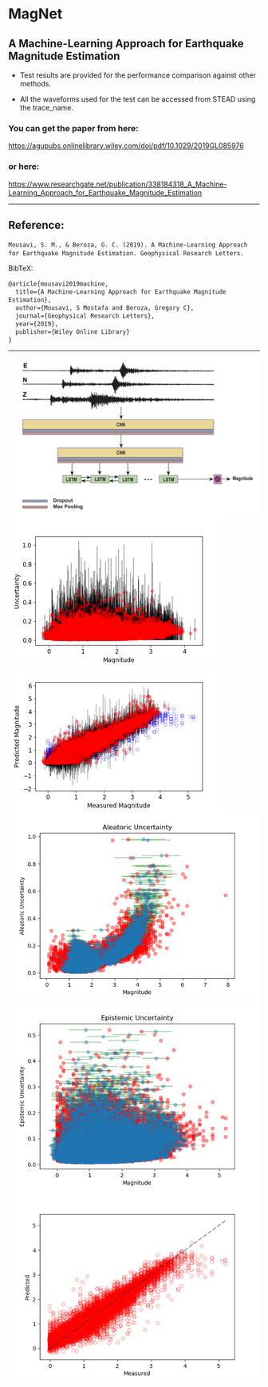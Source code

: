 # MagNet 
## A Machine-Learning Approach for Earthquake Magnitude Estimation                                                                                      

- Test results are provided for the performance comparison against other methods.

- All the waveforms used for the test can be accessed from STEAD using the trace_name. 

### You can get the paper from here:
https://agupubs.onlinelibrary.wiley.com/doi/pdf/10.1029/2019GL085976
### or here:
https://www.researchgate.net/publication/338184318_A_Machine-Learning_Approach_for_Earthquake_Magnitude_Estimation

-------------------------------------
## Reference:

`Mousavi, S. M., & Beroza, G. C. (2019). A Machine‐Learning Approach for Earthquake Magnitude Estimation. Geophysical Research Letters.` 


BibTeX:

    @article{mousavi2019machine,
      title={A Machine-Learning Approach for Earthquake Magnitude Estimation},
      author={Mousavi, S Mostafa and Beroza, Gregory C},
      journal={Geophysical Research Letters},
      year={2019},
      publisher={Wiley Online Library}
    }

-------------------------------------
![model](Fig_1.jpg)
![7](Fig_7.png)
![8](Fig_8.png)
![plots1](plots1.png)
![plots2](plots2.png)
![plots4](plots4.png)
